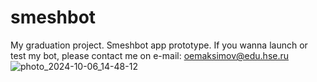 # smeshbot
My graduation project. Smeshbot app prototype. If you wanna launch or test my bot, please contact me on e-mail: oemaksimov@edu.hse.ru
![photo_2024-10-06_14-48-12](https://github.com/user-attachments/assets/45c9c146-180d-4bff-b2d9-bc5e585c237f)
